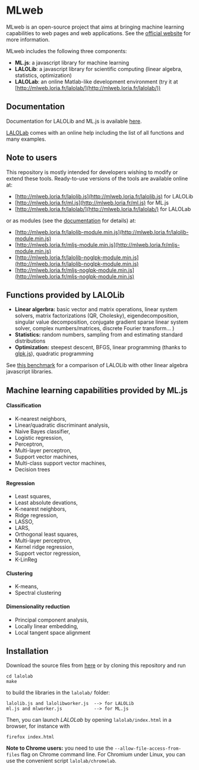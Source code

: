 # MLweb

MLweb is an open-source project that aims at bringing machine learning capabilities to web pages and web applications. See the [official website](http://mlweb.loria.fr/) for more information.

MLweb includes the following three components: 

- **ML.js**: a javascript library for machine learning
- **LALOLib**: a javascript library for scientific computing (linear algebra, statistics, optimization)
- **LALOLab**: an online Matlab-like development environment (try it at [http://mlweb.loria.fr/lalolab/](http://mlweb.loria.fr/lalolab/))

## Documentation

Documentation for LALOLib and ML.js is available [here](http://mlweb.loria.fr/lalolab/lalolib.html).

[LALOLab](http://mlweb.loria.fr/lalolab/) comes with an online help including the list of all functions and many examples. 

## Note to users

This repository is mostly intended for developers wishing to modify or extend these tools.
Ready-to-use versions of the tools are available online at:

- [http://mlweb.loria.fr/lalolib.js](http://mlweb.loria.fr/lalolib.js) for LALOLib
- [http://mlweb.loria.fr/ml.js](http://mlweb.loria.fr/ml.js) for ML.js 
- [http://mlweb.loria.fr/lalolab/](http://mlweb.loria.fr/lalolab/) for LALOLab

or as modules (see the [documentation](http://mlweb.loria.fr/lalolab/lalolib.html) for details) at:

- [http://mlweb.loria.fr/lalolib-module.min.js](http://mlweb.loria.fr/lalolib-module.min.js)
- [http://mlweb.loria.fr/mljs-module.min.js](http://mlweb.loria.fr/mljs-module.min.js)
- [http://mlweb.loria.fr/lalolib-noglpk-module.min.js](http://mlweb.loria.fr/lalolib-noglpk-module.min.js)
- [http://mlweb.loria.fr/mljs-noglpk-module.min.js](http://mlweb.loria.fr/mljs-noglpk-module.min.js)

## Functions provided by LALOLib

- **Linear algerbra:** basic vector and matrix operations, linear system solvers, matrix factorizations (QR, Cholesky), eigendecomposition, singular value decomposition, conjugate gradient sparse linear system solver, complex numbers/matrices, discrete Fourier transform... )
- **Statistics:** random numbers, sampling from and estimating standard distributions
- **Optimization:** steepest descent, BFGS, linear programming (thanks to [glpk.js](https://github.com/hgourvest/glpk.js)), quadratic programming

See [this benchmark](http://mlweb.loria.fr/benchmark/) for a comparison of LALOLib with other linear algebra javascript libraries.

## Machine learning capabilities provided by ML.js

#### Classification 

- K-nearest neighbors,
- Linear/quadratic discriminant analysis,
- Naive Bayes classifier,
- Logistic regression,
- Perceptron,
- Multi-layer perceptron, 
- Support vector machines, 
- Multi-class support vector machines, 
- Decision trees

#### Regression 

- Least squares, 
- Least absolute devations, 
- K-nearest neighbors, 
- Ridge regression, 
- LASSO, 
- LARS, 
- Orthogonal least squares, 
- Multi-layer perceptron, 
- Kernel ridge regression, 
- Support vector regression, 
- K-LinReg
		
#### Clustering 

- K-means, 
- Spectral clustering

#### Dimensionality reduction

- Principal component analysis, 
- Locally linear embedding, 
- Local tangent space alignment 


## Installation

Download the source files from [here](http://mlweb.loria.fr/lalolab/mlweb.zip) or by cloning this repository and run

```
cd lalolab
make
```

to build the libraries in the `lalolab/` folder:
```
lalolib.js and lalolibworker.js  --> for LALOLib
ml.js and mlworker.js            --> for ML.js
```

Then, you can launch *LALOLab* by opening `lalolab/index.html` in a browser, for instance with 

```
firefox index.html
```

**Note to Chrome users:** you need to use the `--allow-file-access-from-files` flag on Chrome command line. For Chromium under Linux, you can use the convenient script `lalolab/chromelab`.

